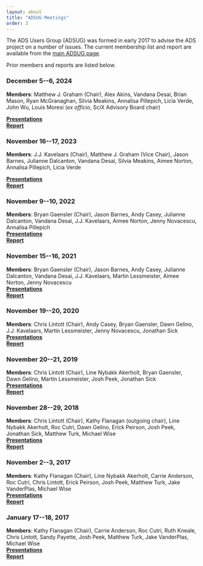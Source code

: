 ```yaml
---
layout: about
title: "ADSUG Meetings"
order: 3
---
```


The ADS Users Group (ADSUG) was formed in early 2017 to advise the ADS project on a number of issues. The current membership list and report are available from the [main ADSUG page](../adsug/adsug.html).

Prior members and reports are listed below.

### December 5--6, 2024
**Members**: Matthew J. Graham (Chair), Alex Akins, Vandana Desai, Brian Mason, Ryan McGranaghan, Silvia Meakins, Annalisa Pillepich, Licia Verde, John Wu, Louis Moresi (*ex officio*, SciX Advisory Board chair) 

**[Presentations](../adsug/past_meetings/2024-12-05-202411-program.html)**   
**[Report](https://ads.harvard.edu/adsug/2024/ADSUG_2024_Report.pdf)**

### November 16--17, 2023
**Members**: J.J. Kavelaars (Chair), Matthew J. Graham (Vice Chair), Jason Barnes, Julianne Dalcanton, Vandana Desai, Silvia Meakins, Aimee Norton, Annalisa Pillepich, Licia Verde 

**[Presentations](../adsug/past_meetings/2023-11-16-202311-program.html)**  
**[Report](https://ads.harvard.edu/adsug/2023/ADSUGReport2023.pdf)**

### November 9--10, 2022
**Members**: Bryan Gaensler (Chair), Jason Barnes, Andy Casey, Julianne Dalcanton, Vandana Desai, J.J. Kavelaars, Aimee Norton, Jenny Novacescu, Annalisa Pillepich    
**[Presentations](../adsug/past_meetings/2022-11-01-202211-program.html)**   
**[Report](https://ads.harvard.edu/adsug/2022/ADSUG_report_2022.pdf)** 

### November 15--16, 2021
**Members**: Bryan Gaensler (Chair), Jason Barnes, Andy Casey, Julianne Dalcanton, Vandana Desai, J.J. Kavelaars, Martin Lessmeister, Aimee Norton, Jenny Novacescu   
**[Presentations](../adsug/past_meetings/2021-11-01-202111-program.html)**   
**[Report](https://ads.harvard.edu/adsug/2021/ADSUG_2021-Report.pdf)**

### November 19--20, 2020
**Members**: Chris Lintott (Chair), Andy Casey, Bryan Gaensler, Dawn Gelino, J.J. Kavelaars, Martin Lessmeister, Jenny Novacescu, Jonathan Sick  
**[Presentations](../adsug/past_meetings/2020-11-01-202011-program.html)**  
**[Report](http://ads.harvard.edu/adsug/2020/ADSUG_Report_2020.pdf)**

### November 20--21, 2019
**Members**: Chris Lintott (Chair), Line Nybakk Akerholt, Bryan Gaensler, Dawn Gelino, Martin Lessmeister, Josh Peek, Jonathan Sick  
**[Presentations](../adsug/past_meetings/2019-11-01-201911-program.html)**  
**[Report](http://ads.harvard.edu/adsug/2019/ADSUG_Report_2019.pdf)**

### November 28--29, 2018
**Members**: Chris Lintott (Chair), Kathy Flanagan (outgoing chair), Line Nybakk Akerholt, Roc Cutri, Dawn Gelino, Erick Peirson, Josh Peek, Jonathan Sick, Matthew Turk, Michael Wise  
**[Presentations](../adsug/past_meetings/2018-11-01-201811-program.html)**  
**[Report](http://ads.harvard.edu/adsug/2018/ADSUG_Report_2018.pdf)**

### November 2--3, 2017
**Members**: Kathy Flanagan (Chair), Line Nybakk Akerholt, Carrie Anderson, Roc Cutri, Chris Lintott, Erick Peirson, Josh Peek, Matthew Turk,  Jake VanderPlas, Michael Wise  
**[Presentations](../adsug/past_meetings/2018-01-01-201711-program.html)**  
**[Report](http://ads.harvard.edu/adsug/2017b/ADSUG_Report_Jan2018.pdf)**

### January 17--18, 2017
**Members**: Kathy Flanagan (Chair), Carrie Anderson, Roc Cutri, Ruth Kneale, Chris Lintott, Sandy Payette, Josh Peek, Matthew Turk, Jake VanderPlas, Michael Wise  
**[Presentations](../adsug/past_meetings/2018-01-01-201701-program.html)**  
**[Report](http://ads.harvard.edu/adsug/2017/ADSUG_Report.pdf)**
